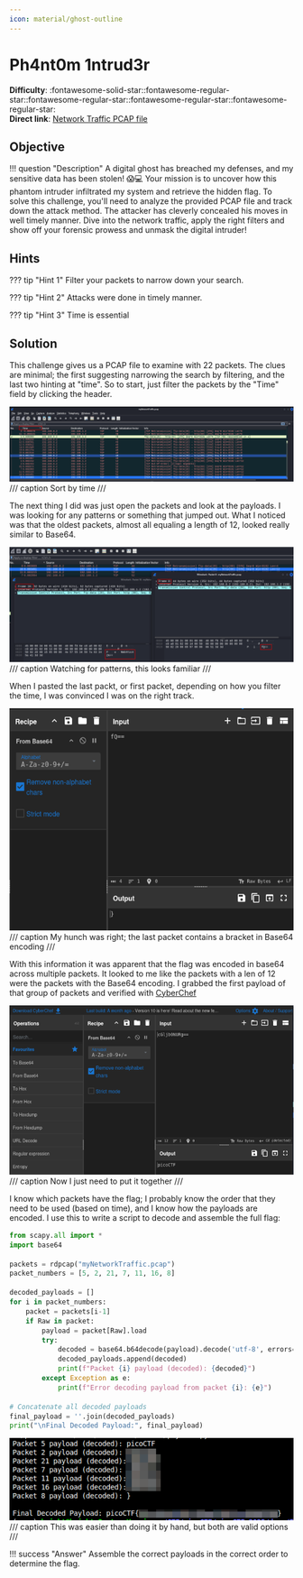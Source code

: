 ```yaml
---
icon: material/ghost-outline
---
```


# Ph4nt0m 1ntrud3r

**Difficulty**: :fontawesome-solid-star::fontawesome-regular-star::fontawesome-regular-star::fontawesome-regular-star::fontawesome-regular-star:<br/>
**Direct link**: [Network Traffic PCAP file](./assets/myNetworkTraffic.pcap)<br/>

## Objective

!!! question "Description"
    A digital ghost has breached my defenses, and my sensitive data has been stolen! 😱💻 Your mission is to uncover how this phantom intruder infiltrated my system and retrieve the hidden flag. To solve this challenge, you'll need to analyze the provided PCAP file and track down the attack method. The attacker has cleverly concealed his moves in well timely manner. Dive into the network traffic, apply the right filters and show off your forensic prowess and unmask the digital intruder!

## Hints

??? tip "Hint 1"
    Filter your packets to narrow down your search.

??? tip "Hint 2"
    Attacks were done in timely manner.

??? tip "Hint 3"
    Time is essential

## Solution

This challenge gives us a PCAP file to examine with 22 packets. The clues are minimal; the first suggesting narrowing the search by filtering, and the last two hinting at "time". So to start, just filter the packets by the "Time" field by clicking the header. 

![wireshark](./img/1/wireshark.png)
/// caption
Sort by time
///

The next thing I did was just open the packets and look at the payloads. I was looking for any patterns or something that jumped out. What I noticed was that the oldest packets, almost all equaling a length of 12, looked really similar to Base64. 

![pattern](./img/1/pattern.png)
/// caption
Watching for patterns, this looks familiar
///

When I pasted the last packt, or first packet, depending on how you filter the time, I was convinced I was on the right track.

![cyberChef](./img/1/cyberchef.png)
/// caption
My hunch was right; the last packet contains a bracket in Base64 encoding
///

With this information it was apparent that the flag was encoded in base64 across multiple packets. It looked to me like the packets with a len of 12 were the packets with the Base64 encoding. I grabbed the first payload of that group of packets and verified with [CyberChef](https://gchq.github.io/CyberChef/#recipe=From_Base64('A-Za-z0-9%2B/%3D',true,false)&ieol=CR&oeol=CR)

![pico](./img/1/pico.png)
/// caption
Now I just need to put it together
///

I know which packets have the flag; I probably know the order that they need to be used (based on time), and I know how the payloads are encoded. I use this to write a script to decode and assemble the full flag:

```python title="phantom solve.py" linenums="1"
from scapy.all import *
import base64

packets = rdpcap("myNetworkTraffic.pcap")
packet_numbers = [5, 2, 21, 7, 11, 16, 8]

decoded_payloads = []
for i in packet_numbers:
    packet = packets[i-1]
    if Raw in packet:
        payload = packet[Raw].load
        try:
            decoded = base64.b64decode(payload).decode('utf-8', errors='replace')
            decoded_payloads.append(decoded)
            print(f"Packet {i} payload (decoded): {decoded}")
        except Exception as e:
            print(f"Error decoding payload from packet {i}: {e}")

# Concatenate all decoded payloads
final_payload = ''.join(decoded_payloads)
print("\nFinal Decoded Payload:", final_payload)
```

![flag](./img/1/flag.png)
/// caption
This was easier than doing it by hand, but both are valid options
///

!!! success "Answer"
    Assemble the correct payloads in the correct order to determine the flag. 